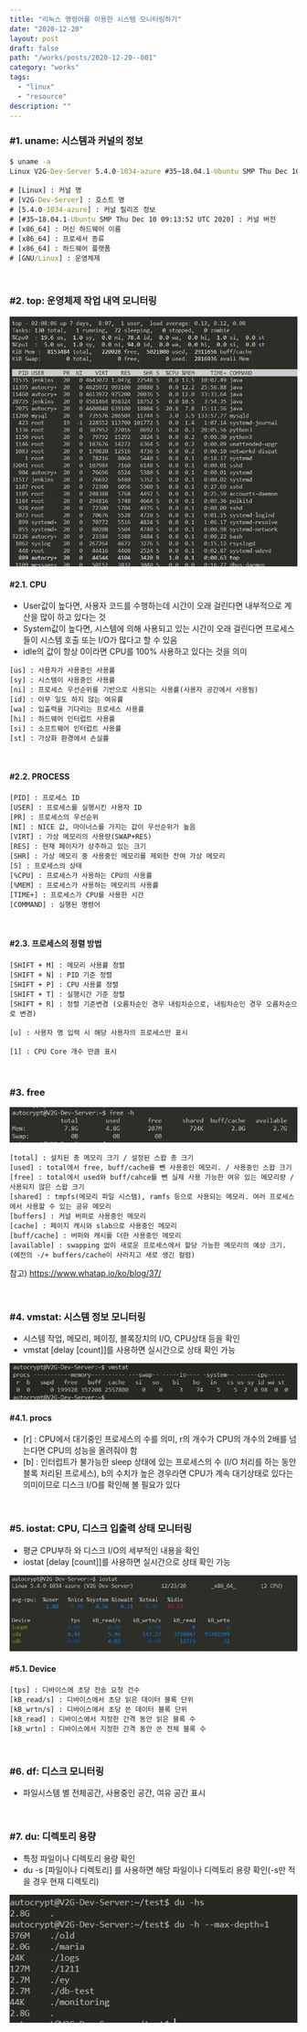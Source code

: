 ```yaml
---
title: "리눅스 명령어를 이용한 시스템 모니터링하기"
date: "2020-12-20"
layout: post
draft: false
path: "/works/posts/2020-12-20--001"
category: "works"
tags:
  - "linux"
  - "resource"
description: ""
---
```


### #1. uname: 시스템과 커널의 정보
```cmd
$ uname -a
Linux V2G-Dev-Server 5.4.0-1034-azure #35~18.04.1-Ubuntu SMP Thu Dec 10 09:13:52 UTC 2020 x86_64 x86_64 x86_64 GNU/Linux

# [Linux] : 커널 명
# [V2G-Dev-Server] : 호스트 명
# [5.4.0-1034-azure] : 커널 릴리즈 정보
# [#35~18.04.1-Ubuntu SMP Thu Dec 10 09:13:52 UTC 2020] : 커널 버전
# [x86_64] : 머신 하드웨어 이름
# [x86_64] : 프로세서 종류
# [x86_64] : 하드웨어 플랫폼
# [GNU/Linux] : 운영체제
```

<br>

### #2. top: 운영체제 작업 내역 모니터링

![](./001-01.PNG)

#### #2.1. CPU
- User값이 높다면, 사용자 코드를 수행하는데 시간이 오래 걸린다면 내부적으로 계산을 많이 하고 있다는 것 
- System값이 높다면, 시스템에 의해 사용되고 있는 시간이 오래 걸린다면 프로세스들이 시스템 호출 또는 I/O가 많다고 할 수 있음 
- idle의 값이 항상 0이라면 CPU를 100% 사용하고 있다는 것을 의미

```
[us] : 사용자가 사용중인 사용률
[sy] : 시스템이 사용중인 사용률
[ni] : 프로세스 우선순위를 기반으로 사용되는 사용률(사용자 공간에서 사용됨)
[id] : 아무 일도 하지 않는 여유률
[wa] : 입출력을 기다리는 프로세스 사용률
[hi] : 하드웨어 인터럽트 사용률
[si] : 소프트웨어 인터럽트 사용률
[st] : 가상화 환경에서 손실률
```

<br>

#### #2.2. PROCESS
```
[PID] : 프로세스 ID
[USER] : 프로세스를 실행시킨 사용자 ID
[PR] : 프로세스의 우선순위
[NI] : NICE 값, 마이너스를 가지는 값이 우선순위가 높음
[VIRT] : 가상 메모리의 사용량(SWAP+RES)
[RES] : 현재 페이지가 상주하고 있는 크기
[SHR] : 가상 메모리 중 사용중인 메모리를 제외한 잔여 가상 메모리
[S] : 프로세스의 상태
[%CPU] : 프로세스가 사용하는 CPU의 사용률
[%MEM] : 프로세스가 사용하는 메모리의 사용률
[TIME+] : 프로세스가 CPU를 사용한 시간
[COMMAND] : 실행된 명령어
```

<br>

#### #2.3. 프로세스의 정렬 방법
```
[SHIFT + M] : 메모리 사용률 정렬
[SHIFT + N] : PID 기준 정렬
[SHIFT + P] : CPU 사용률 정렬
[SHIFT + T] : 실행시간 기준 정렬
[SHIFT + R] : 정렬 기준변경 (오름차순인 경우 내림차순으로, 내림차순인 경우 오름차순으로 변경)

[u] : 사용자 명 입력 시 해당 사용자의 프로세스만 표시

[1] : CPU Core 개수 만큼 표시
```

<br>

### #3. free

![](./001-02.PNG)

```
[total] : 설치된 총 메모리 크기 / 설정된 스왑 총 크기
[used] : total에서 free, buff/cache를 뺀 사용중인 메모리. / 사용중인 스왑 크기
[free] : total에서 used와 buff/cahce를 뺀 실제 사용 가능한 여유 있는 메모리량 / 사용되지 않은 스왑 크기
[shared] : tmpfs(메모리 파일 시스템), ramfs 등으로 사용되는 메모리. 여러 프로세스에서 사용할 수 있는 공유 메모리
[buffers] : 커널 버퍼로 사용중인 메모리
[cache] : 페이지 캐시와 slab으로 사용중인 메모리
[buff/cache] : 버퍼와 캐시를 더한 사용중인 메모리
[available] : swapping 없이 새로운 프로세스에서 할당 가능한 메모리의 예상 크기. (예전의 -/+ buffers/cache이 사라지고 새로 생긴 컬럼)
```
참고) https://www.whatap.io/ko/blog/37/

<br>

### #4. vmstat: 시스템 정보 모니터링
- 시스템 작업, 메모리, 페이징, 블록장치의 I/O, CPU상태 등을 확인
- vmstat [delay [count]]를 사용하면 실시간으로 상태 확인 가능

![](./001-03.PNG)

#### #4.1. procs
- [r] : CPU에서 대기중인 프로세스의 수를 의미, r의 개수가 CPU의 개수의 2배를 넘는다면 CPU의 성능을 올려줘야 함
- [b] : 인터럽트가 불가능한 sleep 상태에 있는 프로세스의 수 (I/O 처리를 하는 동안 블록 처리된 프로세스), b의 수치가 높은 경우라면 CPU가 계속 대기상태로 있다는 의미이므로 디스크 I/O를 확인해 볼 필요가 있다


<br>

### #5. iostat: CPU, 디스크 입출력 상태 모니터링
- 평균 CPU부하 와 디스크 I/O의 세부적인 내용을 확인
- iostat [delay [count]]를 사용하면 실시간으로 상태 확인 가능

![](./001-04.PNG)

#### #5.1. Device
```
[tps] : 디바이스에 초당 전송 요청 건수
[kB_read/s] : 디바이스에서 초당 읽은 데이터 블록 단위
[kB_wrtn/s] : 디바이스에서 초당 쓴 데이터 블록 단위
[kB_read] : 디바이스에서 지정한 간격 동안 읽은 블록 수
[kB_wrtn] : 디바이스에서 지정한 간격 동안 쓴 전체 블록 수
```

<br>

### #6. df: 디스크 모니터링
- 파일시스템 별 전체공간, 사용중인 공간, 여유 공간 표시

<br>

### #7. du: 디렉토리 용량 
- 특정 파일이나 디렉토리 용량 확인
- du -s [파일이나 디렉토리] 를 사용하면 해당 파일이나 디렉토리 용량 확인(-s만 적을 경우 현재 디렉토리) 

![](./001-05.PNG)

